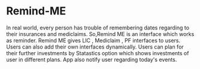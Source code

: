 # Remind-ME
In real world, every person has trouble of remembering dates regarding to their insurances and mediclaims. So,Remind ME is an interface which works as reminder. Remind ME gives LIC , Mediclaim , PF interfaces to users. Users can also add their own interfaces dynamically. Users can plan for their further investments by Statastics option which shows investments of user in different plans. App also notify user regarding today's events.
